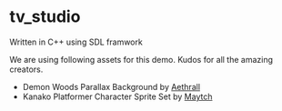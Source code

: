 # tv_studio

Written in C++ using SDL framwork

We are using following assets for this demo. Kudos for all the amazing creators. 

* Demon Woods Parallax Background by  [Aethrall](https://aethrall.itch.io)
* Kanako Platformer Character Sprite Set by  [Maytch](https://maytch.itch.io)
